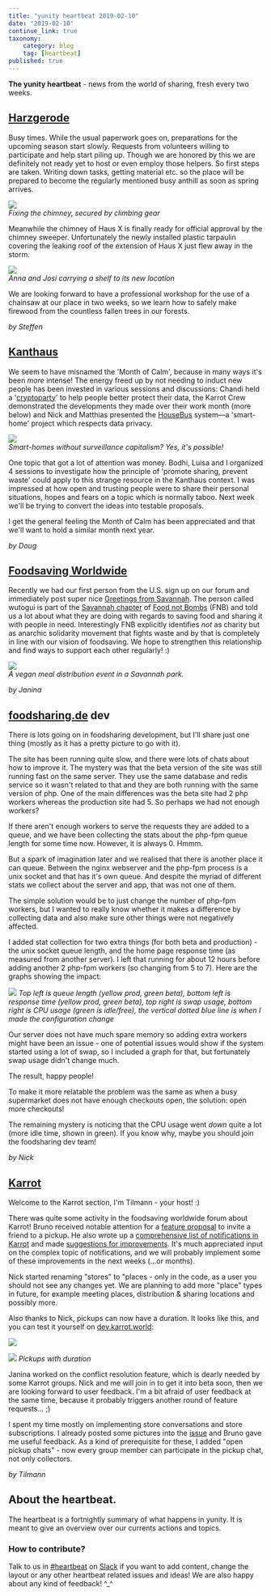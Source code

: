 ```yaml
---
title: "yunity heartbeat 2019-02-10"
date: "2019-02-10"
continue_link: true
taxonomy:
    category: blog
    tag: [heartbeat]
published: true
---
```


**The yunity heartbeat** - news from the world of sharing, fresh every two weeks.

## [Harzgerode](http://freiefeldlage.de/)

Busy times. While the usual paperwork goes on, preparations for the upcoming season start slowly.
Requests from volunteers willing to participate and help start piling up. Though we are honored by this we are definitely not ready yet to host or even employ those helpers.
So first steps are taken. Writing down tasks, getting material etc. so the place will be prepared to become the regularly mentioned busy anthill as soon as spring arrives.

![](hz_chimney.jpg)<br>
_Fixing the chimney, secured by climbing gear_

Meanwhile the chimney of Haus X is finally ready for official approval by the chimney sweeper.
Unfortunately the newly installed plastic tarpaulin covering the leaking roof of the extension of Haus X just flew away in the storm.

![](hz_furniture.jpg)<br>
_Anna and Josi carrying a shelf to its new location_

We are looking forward to have a professional workshop for the use of a chainsaw at our place in two weeks, so we learn how to safely make firewood from the countless fallen trees in our forests.

_by Steffen_

## [Kanthaus](https://kanthaus.online)

We seem to have misnamed the 'Month of Calm', because in many ways it's been *more* intense! The energy freed up by not needing to induct new people has been invested in various sessions and discussions: Chandi held a '[cryptoparty](https://www.cryptoparty.in/)' to help people better protect their data, the Karrot Crew demonstrated the developments they made over their work month (more below) and Nick and Matthias presented the [HouseBus](https://github.com/NerdyProjects?utf8=%E2%9C%93&tab=repositories&q=house&type=&language=) system—a 'smart-home' project which respects data privacy.

![](houseBus.jpg)<br>
_Smart-homes without surveillance capitalism? Yes, it's possible!_

One topic that got a lot of attention was money. Bodhi, Luisa and I organized 4 sessions to investigate how the principle of 'promote sharing, prevent waste' could apply to this strange resource in the Kanthaus context. I was impressed at how open and trusting people were to share their personal situations, hopes and fears on a topic which is normally taboo. Next week we'll be trying to convert the ideas into testable proposals.

I get the general feeling the Month of Calm has been appreciated and that we'll want to hold a similar month next year.

_by Doug_

## [Foodsaving Worldwide](https://foodsaving.world)

Recently we had our first person from the U.S. sign up on our forum and immediately post super nice [Greetings from Savannah](https://community.foodsaving.world/t/greetings-from-savannah). The person called wutogui is part of the [Savannah chapter](https://www.facebook.com/SavannahFNB/) of [Food not Bombs](http://foodnotbombs.net) (FNB) and told us a lot about what they are doing with regards to saving food and sharing it with people in need. Interestingly FNB explicitly identifies _not_ as charity but as anarchic solidarity movement that fights waste and by that is completely in line with our vision of foodsaving. We hope to strengthen this relationship and find ways to support each other regularly! :)

![](FNB_park.jpg)<br>
_A vegan meal distribution event in a Savannah park._

_by Janina_

## [foodsharing.de](https://foodsharing.de) dev

There is lots going on in foodsharing development, but I'll share just one thing (mostly as it has a pretty picture to go with it).

The site has been running quite slow, and there were lots of chats about how to improve it. The mystery was that the beta version of the
site was still running fast on the same server. They use the same database and redis service so it wasn't related to that and they are both running with the same version of php. One of the main differences was the beta site had 2 php workers whereas the production site had 5. So perhaps we had not enough workers?

If there aren't enough workers to serve the requests they are added to a queue, and we have been collecting the stats about the php-fpm queue
length for some time now. However, it is always 0. Hmmm.

But a spark of imagination later and we realised that there is another place it can queue. Between the nginx webserver and the php-fpm process is a unix socket and that has it's own queue. And despite the myriad of different stats we collect about the server and app, that was not one of them.

The simple solution would be to just change the number of php-fpm workers, but I wanted to really know whether it makes a difference by collecting data and also make sure other things were not negatively affected.

I added stat collection for two extra things (for both beta and production) - the unix socket queue length, and the home page response time (as measured from another server). I left that running for about 12 hours before adding another 2 php-fpm workers (so changing from 5 to 7). Here are the graphs showing the impact:

![](fsperformancehb.png)
_Top left is queue length (yellow prod, green beta), bottom left is response time (yellow prod, green beta), top right is swap usage, bottom right is CPU usage (green is idle/free), the vertical dotted blue line is when I made the configuration change_

Our server does not have much spare memory so adding extra workers might have been an issue - one of potential issues would show if the system started using a lot of swap, so I included a graph for that, but fortunately swap usage didn't change much.

The result, happy people!

To make it more relatable the problem was the same as when a busy supermarket does not have enough checkouts open, the solution: open more checkouts!

The remaining mystery is noticing that the CPU usage went _down_ quite a lot (more idle time, shown in green). If you know why, maybe you should join the foodsharing dev team!

_by Nick_

## [Karrot](https://karrot.world)

Welcome to the Karrot section, I'm Tilmann - your host! :)

There was quite some activity in the foodsaving worldwide forum about Karrot! Bruno received notable attention for a [feature proposal](https://community.foodsaving.world/t/invite-a-friend-to-a-pickup-feature-suggestion/229) to invite a friend to a pickup. He also wrote up a [comprehensive list of notifications in Karrot](https://community.foodsaving.world/t/comprehensive-list-of-notifications/224) and made [suggestions for improvements](https://community.foodsaving.world/t/improving-notifications-and-ux-draft/227). It's much appreciated input on the complex topic of notifications, and we will probably implement some of these improvements in the next weeks (...or months).

Nick started renaming "stores" to "places - only in the code, as a user you should not see any changes yet. We are planning to add more "place" types in future, for example meeting places, distribution & sharing locations and possibly more.

Also thanks to Nick, pickups can now have a duration. It looks like this, and you can test it yourself on [dev.karrot.world](https://dev.karrot.world):

![](karrot-set-duration.png)

![](karrot-duration.png)
_Pickups with duration_

Janina worked on the conflict resolution feature, which is dearly needed by some Karrot groups. Nick and me will join in to get it into beta soon, then we are looking forward to user feedback. I'm a bit afraid of user feedback at the same time, because it probably triggers another round of feature requests... ;)

I spent my time mostly on implementing store conversations and store subscriptions. I already posted some pictures into the [issue](https://github.com/yunity/karrot-frontend/issues/986) and Bruno gave me useful feedback. As a kind of prerequisite for these, I added "open pickup chats" - now every group member can participate in the pickup chat, not only collectors.

_by Tilmann_

## About the heartbeat.
The heartbeat is a fortnightly summary of what happens in yunity. It is meant to give an overview over our currents actions and topics.

### How to contribute?
Talk to us in [#heartbeat](https://yunity.slack.com/messages/heartbeat/) on [Slack](https://slackin.yunity.org) if you want to add content, change the layout or any other heartbeat related issues and ideas! We are also happy about any kind of feedback! ^\_^

